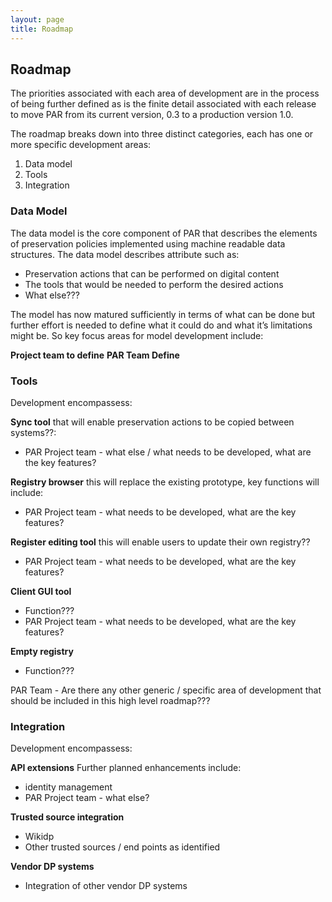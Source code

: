 ```yaml
---
layout: page
title: Roadmap
---
```


## Roadmap
The priorities associated with each area of development are in the process of being further defined as is the finite detail associated with each release to move PAR from its current version, 0.3 to a production version 1.0.

The roadmap breaks down into three distinct categories, each has one or more specific development areas:

1. Data model
2. Tools
3. Integration

### Data Model
The data model is the core component of PAR that describes the elements of preservation policies implemented using machine readable data structures. The data model describes attribute such as:
* Preservation actions that can be performed on digital content
* The tools that would be needed to perform the desired actions
* What else???

The model has now matured sufficiently in terms of what can be done but further effort is needed to define what it could do and what it’s limitations might be. So key focus areas for model development include:

**Project team to define**
**PAR Team Define**



### Tools
Development encompassess:

**Sync tool** that will enable preservation actions to be copied between systems??:
* PAR Project team - what else / what needs to be developed, what are the key features?

**Registry browser** this will replace the existing prototype, key functions will include:
* PAR Project team - what needs to be developed, what are the key features?

**Register editing tool** this will enable users to update their own registry??
* PAR Project team - what needs to be developed, what are the key features? 

**Client GUI tool**
* Function???
* PAR Project team - what needs to be developed, what are the key features? 

**Empty registry**
* Function???

PAR Team - Are there any other generic / specific area of development that should be included in this high level roadmap???

### Integration
Development encompassess:

**API extensions** Further planned enhancements include:
* identity management
* PAR Project team - what else?

**Trusted source integration**
* Wikidp
* Other trusted sources / end points as identified

**Vendor DP systems**
* Integration of other vendor DP systems
